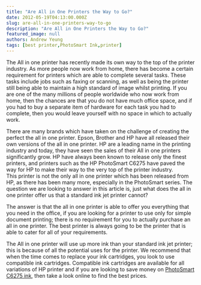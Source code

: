 ```yaml
---
title: "Are All in One Printers the Way to Go?"
date: 2012-05-19T04:13:00.000Z
slug: are-all-in-one-printers-way-to-go
description: "Are All in One Printers the Way to Go?"
featured_image: null
authors: Andrew Yeung
tags: [best printer,PhotoSmart Ink,printer]
---
```


The All in one printer has recently made its own way to the top of the printer industry. As more people now work from home, there has become a certain requirement for printers which are able to complete several tasks. These tasks include jobs such as faxing or scanning, as well as being the printer still being able to maintain a high standard of image whilst printing. If you are one of the many millions of people worldwide who now work from home, then the chances are that you do not have much office space, and if you had to buy a separate item of hardware for each task you had to complete, then you would leave yourself with no space in which to actually work.

There are many brands which have taken on the challenge of creating the perfect the all in one printer. Epson, Brother and HP have all released their own versions of the all in one printer. HP are a leading name in the printing industry and today, they have seen the sales of their All in one printers significantly grow. HP have always been known to release only the finest printers, and printers such as the HP PhotoSmart C6275 have paved the way for HP to make their way to the very top of the printer industry.  
This printer is not the only all in one printer which has been released from HP, as there has been many more, especially in the PhotoSmart series. The question we are looking to answer in this article is, just what does the all in one printer offer us that a standard ink jet printer cannot?

The answer is that the all in one printer is able to offer you everything that you need in the office, if you are looking for a printer to use only for simple document printing; there is no requirement for you to actually purchase an all in one printer. The best printer is always going to be the printer that is able to cater for all of your requirements.

The All in one printer will use up more ink than your standard ink jet printer; this is because of all the potential uses for the printer. We recommend that when the time comes to replace your ink cartridges, you look to use compatible ink cartridges. Compatible ink cartridges are available for all variations of HP printer and if you are looking to save money on [PhotoSmart C6275 ink](https://www.comboink.com/hp-photosmart-c6275-printer-ink-cartridges), then take a look online to find the best prices.